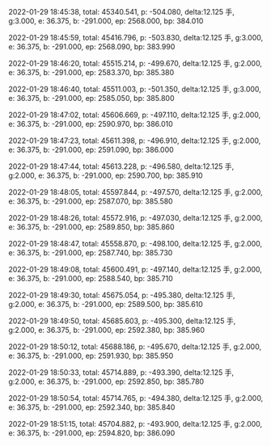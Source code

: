 2022-01-29 18:45:38, total: 45340.541, p: -504.080, delta:12.125 手, g:3.000, e: 36.375, b: -291.000, ep: 2568.000, bp: 384.010

2022-01-29 18:45:59, total: 45416.796, p: -503.830, delta:12.125 手, g:3.000, e: 36.375, b: -291.000, ep: 2568.090, bp: 383.990

2022-01-29 18:46:20, total: 45515.214, p: -499.670, delta:12.125 手, g:2.000, e: 36.375, b: -291.000, ep: 2583.370, bp: 385.380

2022-01-29 18:46:40, total: 45511.003, p: -501.350, delta:12.125 手, g:3.000, e: 36.375, b: -291.000, ep: 2585.050, bp: 385.800

2022-01-29 18:47:02, total: 45606.669, p: -497.110, delta:12.125 手, g:2.000, e: 36.375, b: -291.000, ep: 2590.970, bp: 386.010

2022-01-29 18:47:23, total: 45611.398, p: -496.910, delta:12.125 手, g:2.000, e: 36.375, b: -291.000, ep: 2591.090, bp: 386.000

2022-01-29 18:47:44, total: 45613.228, p: -496.580, delta:12.125 手, g:2.000, e: 36.375, b: -291.000, ep: 2590.700, bp: 385.910

2022-01-29 18:48:05, total: 45597.844, p: -497.570, delta:12.125 手, g:2.000, e: 36.375, b: -291.000, ep: 2587.070, bp: 385.580

2022-01-29 18:48:26, total: 45572.916, p: -497.030, delta:12.125 手, g:2.000, e: 36.375, b: -291.000, ep: 2589.850, bp: 385.860

2022-01-29 18:48:47, total: 45558.870, p: -498.100, delta:12.125 手, g:2.000, e: 36.375, b: -291.000, ep: 2587.740, bp: 385.730

2022-01-29 18:49:08, total: 45600.491, p: -497.140, delta:12.125 手, g:2.000, e: 36.375, b: -291.000, ep: 2588.540, bp: 385.710

2022-01-29 18:49:30, total: 45675.054, p: -495.380, delta:12.125 手, g:2.000, e: 36.375, b: -291.000, ep: 2589.500, bp: 385.610

2022-01-29 18:49:50, total: 45685.603, p: -495.300, delta:12.125 手, g:2.000, e: 36.375, b: -291.000, ep: 2592.380, bp: 385.960

2022-01-29 18:50:12, total: 45688.186, p: -495.670, delta:12.125 手, g:2.000, e: 36.375, b: -291.000, ep: 2591.930, bp: 385.950

2022-01-29 18:50:33, total: 45714.889, p: -493.390, delta:12.125 手, g:2.000, e: 36.375, b: -291.000, ep: 2592.850, bp: 385.780

2022-01-29 18:50:54, total: 45714.765, p: -494.380, delta:12.125 手, g:2.000, e: 36.375, b: -291.000, ep: 2592.340, bp: 385.840

2022-01-29 18:51:15, total: 45704.882, p: -493.900, delta:12.125 手, g:2.000, e: 36.375, b: -291.000, ep: 2594.820, bp: 386.090